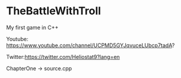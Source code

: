 # TheBattleWithTroll

My first game in C++

Youtube: https://www.youtube.com/channel/UCPMD5GYJqvuceLUbcp7tadA?

Twitter:https://twitter.com/Heliostat9?lang=en

ChapterOne -> source.cpp
